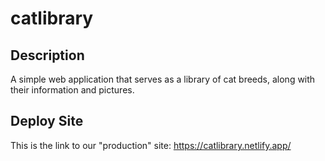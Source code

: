 # catlibrary

## Description

A simple web application that serves as a library of cat breeds, along with their information and pictures. 

## Deploy Site

This is the link to our "production" site: https://catlibrary.netlify.app/